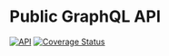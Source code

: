 # Public GraphQL API

[![API](https://circleci.com/gh/pg-redesign/public-api.svg?style=shield)](https://github.com/pg-redesign/public-api) [![Coverage Status](https://coveralls.io/repos/github/pg-redesign/public-api/badge.svg)](https://coveralls.io/github/pg-redesign/public-api)
